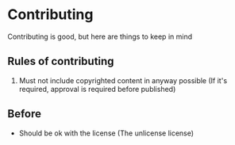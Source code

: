 # Contributing

Contributing is good, but here are things to keep in mind

## Rules of contributing

1. Must not include copyrighted content in anyway possible (If it's required, approval is required before published)

## Before 

* Should be ok with the license (The unlicense license)
